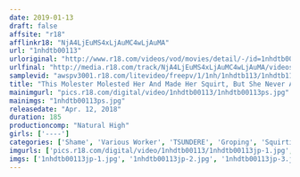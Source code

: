 ```yaml
---
date: 2019-01-13
draft: false
affsite: "r18"
afflinkr18: "NjA4LjEuMS4xLjAuMC4wLjAuMA"
url: "1nhdtb00113"
urloriginal: "http://www.r18.com/videos/vod/movies/detail/-/id=1nhdtb00113"
urlfinal: "http://media.r18.com/track/NjA4LjEuMS4xLjAuMC4wLjAuMA/videos/vod/movies/detail/-/id=1nhdtb00113"
samplevid: "awspv3001.r18.com/litevideo/freepv/1/1nh/1nhdtb113/1nhdtb113_dmb_w.mp4"
title: "This Molester Molested Her And Made Her Squirt, But She Never Admitted That It Felt Any Good All The Way Until The End, So This Orgasmic Girl Got Fucked And Orgasmed And Unstoppably Spasmed Until She Could Squirt No More"
mainimgurl: "pics.r18.com/digital/video/1nhdtb00113/1nhdtb00113ps.jpg"
mainimgs: "1nhdtb00113ps.jpg"
releasedate: "Apr. 12, 2018"
duration: 185
productioncomp: "Natural High"
girls: ['----']
categories: ['Shame', 'Various Worker', 'TSUNDERE', 'Groping', 'Squirting', 'Hi-Def']
imgurls: ['pics.r18.com/digital/video/1nhdtb00113/1nhdtb00113jp-1.jpg', 'pics.r18.com/digital/video/1nhdtb00113/1nhdtb00113jp-2.jpg', 'pics.r18.com/digital/video/1nhdtb00113/1nhdtb00113jp-3.jpg', 'pics.r18.com/digital/video/1nhdtb00113/1nhdtb00113jp-4.jpg', 'pics.r18.com/digital/video/1nhdtb00113/1nhdtb00113jp-5.jpg', 'pics.r18.com/digital/video/1nhdtb00113/1nhdtb00113jp-6.jpg', 'pics.r18.com/digital/video/1nhdtb00113/1nhdtb00113jp-7.jpg', 'pics.r18.com/digital/video/1nhdtb00113/1nhdtb00113jp-8.jpg', 'pics.r18.com/digital/video/1nhdtb00113/1nhdtb00113jp-9.jpg', 'pics.r18.com/digital/video/1nhdtb00113/1nhdtb00113jp-10.jpg', 'pics.r18.com/digital/video/1nhdtb00113/1nhdtb00113jp-11.jpg', 'pics.r18.com/digital/video/1nhdtb00113/1nhdtb00113jp-12.jpg', 'pics.r18.com/digital/video/1nhdtb00113/1nhdtb00113jp-13.jpg', 'pics.r18.com/digital/video/1nhdtb00113/1nhdtb00113jp-14.jpg', 'pics.r18.com/digital/video/1nhdtb00113/1nhdtb00113jp-15.jpg', 'pics.r18.com/digital/video/1nhdtb00113/1nhdtb00113jp-16.jpg', 'pics.r18.com/digital/video/1nhdtb00113/1nhdtb00113jp-17.jpg', 'pics.r18.com/digital/video/1nhdtb00113/1nhdtb00113jp-18.jpg', 'pics.r18.com/digital/video/1nhdtb00113/1nhdtb00113jp-19.jpg', 'pics.r18.com/digital/video/1nhdtb00113/1nhdtb00113jp-20.jpg']
imgs: ['1nhdtb00113jp-1.jpg', '1nhdtb00113jp-2.jpg', '1nhdtb00113jp-3.jpg', '1nhdtb00113jp-4.jpg', '1nhdtb00113jp-5.jpg', '1nhdtb00113jp-6.jpg', '1nhdtb00113jp-7.jpg', '1nhdtb00113jp-8.jpg', '1nhdtb00113jp-9.jpg', '1nhdtb00113jp-10.jpg', '1nhdtb00113jp-11.jpg', '1nhdtb00113jp-12.jpg', '1nhdtb00113jp-13.jpg', '1nhdtb00113jp-14.jpg', '1nhdtb00113jp-15.jpg', '1nhdtb00113jp-16.jpg', '1nhdtb00113jp-17.jpg', '1nhdtb00113jp-18.jpg', '1nhdtb00113jp-19.jpg', '1nhdtb00113jp-20.jpg']
---
```

